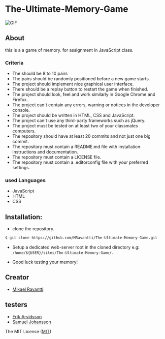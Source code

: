 # The-Ultimate-Memory-Game

![GIF](https://media.giphy.com/media/l2YWDeOSgU6GaWxuE/giphy.gif)

## About
this is a a game of memory. for assignment in JavaScript class.

### Criteria
- The should be 8 to 10 pairs
- The pairs should be randomly positioned before a new game starts.
- The project should implement nice graphical user interface.
- There should be a replay button to restart the game when finished.
- The project should look, feel and work similarly in Google Chrome and Firefox.
- The project can't contain any errors, warning or notices in the developer console.
- The project should be written in HTML, CSS and JavaScript.
- The project can't use any third-party frameworks such as jQuery.
- The project must be tested on at least two of your classmates computers.
- The repository should have at least 20 commits and not just one big commit.
- The repository must contain a README.md file with installation instructions and documentation.
- The repository must contain a LICENSE file.
- The repository must contain a .editorconfig file with your preferred settings.

### used Languages
- JavaScript
- HTML
- CSS

## Installation:

- clone the repository.
```sh
$ git clone https://github.com/MRavantti/The-Ultimate-Memory-Game.git
```

- Setup a dedicated web-server root in the cloned directory e.g: `/home/${USER}/sites/The-Ultimate-Memory-Game/`.


- Good luck testing your memory!

## Creator
- [Mikael Ravantti](https://github.com/MRavantti)

## testers
- [Erik Arvidsson](https://github.com/erikarvidsson)
- [Samuel Johansson](https://github.com/WebSamuel90)




The MIT License ([MIT](https://raw.githubusercontent.com/MRavantti/The-Ultimate-Memory-Game/master/LICENSE))
